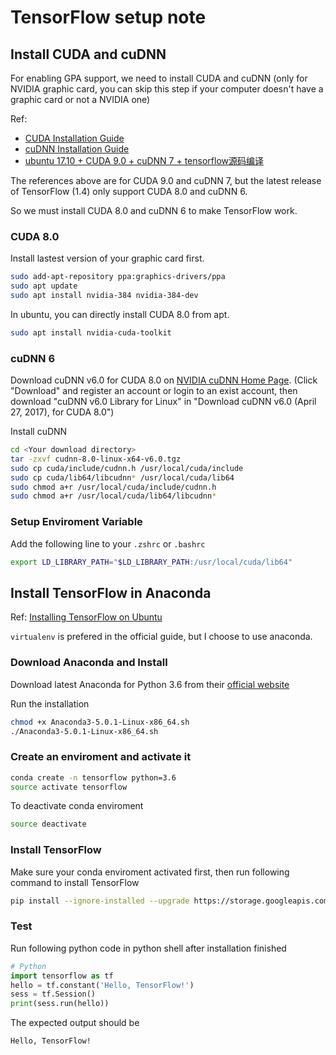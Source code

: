 # TensorFlow setup note

## Install CUDA and cuDNN

For enabling GPA support, we need to install CUDA and cuDNN (only for NVIDIA graphic card, you can skip this step if your computer doesn't have a graphic card or not a NVIDIA one)

Ref:
- [CUDA Installation Guide](http://docs.nvidia.com/cuda/cuda-installation-guide-linux/index.html)
- [cuDNN Installation Guide](http://docs.nvidia.com/deeplearning/sdk/cudnn-install/index.html)
- [ubuntu 17.10 + CUDA 9.0 + cuDNN 7 + tensorflow源码编译](https://zhuanlan.zhihu.com/p/30781460)

The references above are for CUDA 9.0 and cuDNN 7, but the latest release of TensorFlow (1.4) only support CUDA 8.0 and cuDNN 6.

So we must install CUDA 8.0 and cuDNN 6 to make TensorFlow work.

### CUDA 8.0

Install lastest version of your graphic card first.

```bash
sudo add-apt-repository ppa:graphics-drivers/ppa
sudo apt update
sudo apt install nvidia-384 nvidia-384-dev
```

In ubuntu, you can directly install CUDA 8.0 from apt.

```bash
sudo apt install nvidia-cuda-toolkit
```

### cuDNN 6

Download cuDNN v6.0 for CUDA 8.0 on [NVIDIA cuDNN Home Page](https://developer.nvidia.com/cudnn). (Click "Download" and register an account or login to an exist account, then download "cuDNN v6.0 Library for Linux" in "Download cuDNN v6.0 (April 27, 2017), for CUDA 8.0")

Install cuDNN

```bash
cd <Your download directory>
tar -zxvf cudnn-8.0-linux-x64-v6.0.tgz
sudo cp cuda/include/cudnn.h /usr/local/cuda/include
sudo cp cuda/lib64/libcudnn* /usr/local/cuda/lib64
sudo chmod a+r /usr/local/cuda/include/cudnn.h
sudo chmod a+r /usr/local/cuda/lib64/libcudnn*
```

### Setup Enviroment Variable

Add the following line to your `.zshrc` or `.bashrc`

```bash
export LD_LIBRARY_PATH="$LD_LIBRARY_PATH:/usr/local/cuda/lib64"
```

## Install TensorFlow in Anaconda

Ref: [Installing TensorFlow on Ubuntu](https://www.tensorflow.org/install/install_linux)

`virtualenv` is prefered in the official guide, but I choose to use anaconda.

### Download Anaconda and Install

Download latest Anaconda for Python 3.6 from their [official website](https://www.anaconda.com/download/#linux)

Run the installation

```bash
chmod +x Anaconda3-5.0.1-Linux-x86_64.sh
./Anaconda3-5.0.1-Linux-x86_64.sh
```

### Create an enviroment and activate it

```bash
conda create -n tensorflow python=3.6
source activate tensorflow
```

To deactivate conda enviroment

```bash
source deactivate
```

### Install TensorFlow

Make sure your conda enviroment activated first, then run following command to install TensorFlow

```bash
pip install --ignore-installed --upgrade https://storage.googleapis.com/tensorflow/linux/gpu/tensorflow_gpu-1.4.0-cp36-cp36m-linux_x86_64.whl
```

### Test

Run following python code in python shell after installation finished

```python
# Python
import tensorflow as tf
hello = tf.constant('Hello, TensorFlow!')
sess = tf.Session()
print(sess.run(hello))
```

The expected output should be

```
Hello, TensorFlow!
```

